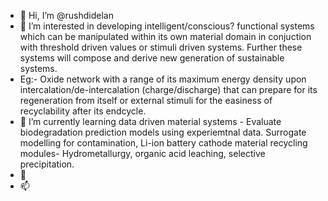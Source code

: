 - 👋 Hi, I’m @rushdidelan
- 👀 I’m interested in developing intelligent/conscious? functional systems which can be manipulated within its own material domain in conjuction with threshold driven values or stimuli driven systems. Further these systems will compose and derive new generation of sustainable systems. 
- Eg:- Oxide network with a range of its maximum energy density upon intercalation/de-intercalation (charge/discharge) that can prepare for its regeneration from itself or external stimuli for the easiness of recyclability after its endcycle.
- 🌱 I’m currently learning data driven material systems - Evaluate biodegradation prediction models using experiemtnal data. Surrogate modelling for contamination, Li-ion battery cathode material recycling modules- Hydrometallurgy, organic acid leaching, selective precipitation. 
- 💞️ 
- 📫 

<!---
rushdidelan/rushdidelan is a ✨ special ✨ repository because its `README.md` (this file) appears on your GitHub profile.
You can click the Preview link to take a look at your changes.
--->
